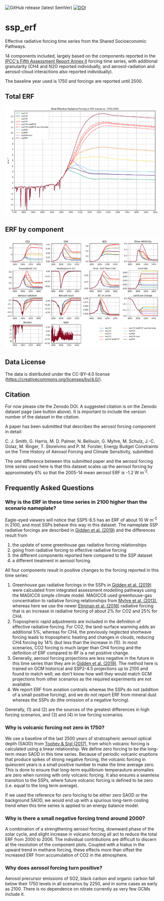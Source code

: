 ![GitHub release (latest SemVer)](https://img.shields.io/github/v/release/Priestley-Centre/ssp_erf)
[![DOI](https://zenodo.org/badge/216068177.svg)](https://zenodo.org/badge/latestdoi/216068177)

# ssp_erf
Effective radiative forcing time series from the Shared Socioeconomic Pathways.

14 components included, largely based on the components reported in the [IPCC's Fifth Assessment Report Annex II](https://www.ipcc.ch/site/assets/uploads/2017/09/WG1AR5_AnnexII_FINAL.pdf) forcing time series, with additional granularity (CH4 and N2O reported individually, and aerosol-radiation and aerosol-cloud interactions also reported individually).

The baseline year used is 1750 and forcings are reported until 2500.

## Total ERF

![Total ERF](total.png)

## ERF by component

![ERF by component](components.png)

## Data License

The data is distributed under the CC-BY-4.0 license (https://creativecommons.org/licenses/by/4.0/).

## Citation
For now please cite the Zenodo DOI. A suggested citation is on the Zenodo dataset page (see button above). It is important to include the version number of the dataset in the citation.

A paper has been submitted that describes the aerosol forcing component in detail:

C. J. Smith, G. Harris, M. D. Palmer, N. Bellouin, G. Myhre, M. Schulz, J.-C. Golaz, M. Ringer, T. Storelvmo and P. M. Forster, Energy Budget Constraints on the Time History of Aerosol Forcing and Climate Sensitivity, submitted.

The one difference between this submitted paper and the aerosol forcing time series used here is that this dataset scales up the aerosol forcing by approximately 6% so that the 2005-14 mean aerosol ERF is -1.2 W m<sup>-2</sup>.

## Frequently Asked Questions

### Why is the ERF in these time series in 2100 higher than the scenario nameplate?
Eagle-eyed viewers will notice that SSP5-8.5 has an ERF of about 10 W m<sup>-2</sup> in 2100, and most SSPs behave this way in this dataset. The nameplate SSP radiative forcings are described in [Gidden et al. (2019)](https://gmd.copernicus.org/articles/12/1443/2019/) and the differences result from 

  1. the update of some greenhouse gas radiative forcing relationships
  2. going from radiative forcing to effective radiative forcing
  3. the different components reported here compared to the SSP dataset
  4. a different treatment in aerosol forcing.

All four components result in positive changes to the forcing reported in this time series:
  
  1. Greenhouse gas radiative forcings in the SSPs in [Gidden et al. (2019)](https://gmd.copernicus.org/articles/12/1443/2019/) were calculated from integrated assessment modelling pathways using the MAGICC6 simple climate model. MAGICC6 used greenhouse-gas concentration to radiative forcing relationships from [Myhre et al. (2013)](https://www.ipcc.ch/site/assets/uploads/2018/02/WG1AR5_Chapter08_FINAL.pdf), whereas here we use the newer [Etminan et al. (2016)](https://agupubs.onlinelibrary.wiley.com/doi/full/10.1002/2016GL071930) radiative forcing that is an increase in radiative forcing of about 2% for CO2 and 25% for CH4.
  2. Tropospheric rapid adjustments are included in the definition of effective radiative forcing. For CO2, the land-surface warming adds an additional 5%, whereas for CH4, the previously neglected shortwave forcing leads to tropospheric heating and changes in clouds, reducing CH4 forcing by 14% (but less than the increase in (1)). In most scenarios, CO2 forcing is much larger than CH4 forcing and the definition of ERF compared to RF is a net positive change.
  3. Generally, aerosol forcing projections are less negative in the future in this time series than they are in [Gidden et al. (2019)](https://gmd.copernicus.org/articles/12/1443/2019/). The method here is trained on GCM historical and SSP2-4.5 projections up to 2100 and found to match well; we don't know how well they would match GCM projections from other scenarios as the required experiments are not available.
  4. We report ERF from aviation contrails whereas the SSPs do not (addition of a small positive forcing), and we do not report ERF from mineral dust whereas the SSPs do (the omission of a negative forcing).
  
Generally, (1) and (2) are the sources of the greatest differences in high forcing scenarios, and (3) and (4) in low forcing scenarios.

### Why is volcanic forcing not zero in 1750?
We use a baseline of the last 2500 years of stratospheric aerosol optical depth (SAOD) from [Toohey & Sigl (2017)](https://essd.copernicus.org/articles/9/809/2017/), from which volcanic forcing is calculated using a linear relationship.  We define zero forcing to be the long-term mean SAOD in this time series. Because of periodic volcanic eruptions that produce spikes of strong negative forcing, the volcanic forcing in quiescent years is a small positive number to make the time average zero. This is done to ensure that long-term equilibrium temperauture anomalies are zero when running with only volcanic forcing. It also ensures a seamless transition to the SSPs, where future volcanic forcing is defined to be zero (i.e. equal to the long term average).

If we used the reference for zero forcing to be either zero SAOD or the background SAOD, we would end up with a spurious long-term cooling trend when this time series is applied to an energy balance model. 

### Why is there a small negative forcing trend around 2000?

A combination of a strengthening aerosol forcing, downward phase of the solar cycle, and slight increase in volcanic forcing all act to reduce the total ERF from 2000 to 2006. The individual contributions are difficult to discern at the resolution of the component plots. Coupled with a hiatus in the upward trend in methane forcing, these effects more than offset the increased ERF from accumulation of CO2 in the atmosphere.

### Why does aerosol forcing turn positive?

Aerosol precursor emissions of SO2, black carbon and organic carbon fall below their 1750 levels in all scenarios by 2250, and in some cases as early as 2100. There is no dependence on nitrate currently as very few GCMs include it.
